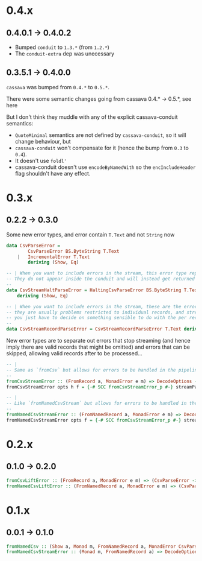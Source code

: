 # 0.4.x

## 0.4.0.1 -> 0.4.0.2

- Bumped `conduit` to `1.3.*` (from `1.2.*`)
- The `conduit-extra` dep was unecessary

## 0.3.5.1 -> 0.4.0.0

`cassava` was bumped from `0.4.*` to `0.5.*`.

There were some semantic changes going from cassava 0.4.* -> 0.5.*, see here

But I don't think they muddle with any of the explicit cassava-conduit semantics:

- `QuoteMinimal` semantics are not defined by `cassava-conduit`, so it will change behaviour, but 
- `cassava-conduit` won't compensate for it (hence the bump from `0.3` to `0.4`).
- It doesn't use `foldl'`
- cassava-conduit doesn't use `encodeByNamedWith` so the `encIncludeHeader` flag shouldn't have any effect.

# 0.3.x

## 0.2.2 -> 0.3.0

Some new error types, and error contain `T.Text` and not `String` now

``` Haskell
data CsvParseError =
        CsvParseError BS.ByteString T.Text
    |   IncrementalError T.Text
        deriving (Show, Eq)

-- | When you want to include errors in the stream, this error type represents errors that halt the stream.
-- They do not appear inside the conduit and will instead get returned from running the conduit.
--
data CsvStreamHaltParseError = HaltingCsvParseError BS.ByteString T.Text -- ^ the remaining bytestring that was read in but not parsed yet, and the stringy error msg describing the fail.
    deriving (Show, Eq)

-- | When you want to include errors in the stream, these are the errors that can be included in the stream,
-- they are usually problems restricted to individual records, and streaming can resume from the next record
-- you just have to decide on something sensible to do with the per record errors.
--
data CsvStreamRecordParseError = CsvStreamRecordParseError T.Text deriving (Show, Eq) -- ^ The stringy error describing why this record could not be parsed.
```

New error types are to separate out errors that stop streaming (and hence imply there are valid records that might be omitted) and errors that can be skipped, allowing valid records after to be processed...

``` Haskell
-- |
-- Same as `fromCsv` but allows for errors to be handled in the pipeline instead
--
fromCsvStreamError :: (FromRecord a, MonadError e m) => DecodeOptions -> HasHeader -> (CsvStreamHaltParseError -> e) -> Conduit BS.ByteString m (Either CsvStreamRecordParseError a)
fromCsvStreamError opts h f = {-# SCC fromCsvStreamError_p #-} streamParser f $ decodeWith opts h

-- |
-- Like `fromNamedCsvStream` but allows for errors to be handled in the pipeline itself.
--
fromNamedCsvStreamError :: (FromNamedRecord a, MonadError e m) => DecodeOptions -> (CsvStreamHaltParseError -> e) -> Conduit BS.ByteString m (Either CsvStreamRecordParseError a)
fromNamedCsvStreamError opts f = {-# SCC fromCsvStreamError_p #-} streamHeaderParser f $ decodeByNameWith opts
```

# 0.2.x

## 0.1.0 -> 0.2.0

``` Haskell
fromCsvLiftError :: (FromRecord a, MonadError e m) => (CsvParseError -> e) -> DecodeOptions -> HasHeader -> Conduit BS.ByteString m a
fromNamedCsvLiftError :: (FromNamedRecord a, MonadError e m) => (CsvParseError -> e) -> DecodeOptions -> Conduit BS.ByteString m a
```

# 0.1.x

## 0.0.1 -> 0.1.0

``` Haskell
fromNamedCsv :: (Show a, Monad m, FromNamedRecord a, MonadError CsvParseError m) => DecodeOptions -> Conduit BS.ByteString m a
fromNamedCsvStreamError :: (Monad m, FromNamedRecord a) => DecodeOptions -> Conduit BS.ByteString m (Either CsvParseError a)
```
